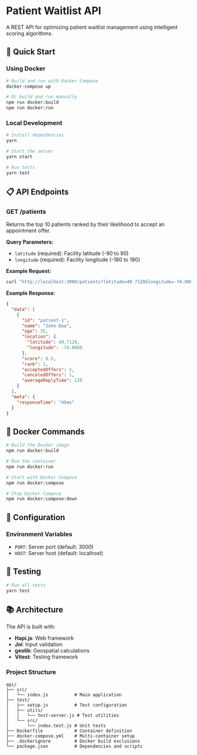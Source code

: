 # Patient Waitlist API

A REST API for optimizing patient waitlist management using intelligent scoring algorithms.

## 🚀 Quick Start

### Using Docker
```bash
# Build and run with Docker Compose
docker-compose up

# Or build and run manually
npm run docker:build
npm run docker:run
```

### Local Development
```bash
# Install dependencies
yarn 

# Start the server
yarn start

# Run tests
yarn test
```

## 📋 API Endpoints

### GET /patients

Returns the top 10 patients ranked by their likelihood to accept an appointment offer.

**Query Parameters:**
- `latitude` (required): Facility latitude (-90 to 90)
- `longitude` (required): Facility longitude (-180 to 180)

**Example Request:**
```bash
curl "http://localhost:3000/patients?latitude=40.7128&longitude=-74.0060"
```

**Example Response:**
```json
{
  "data": [
    {
      "id": "patient-1",
      "name": "John Doe",
      "age": 35,
      "location": {
        "latitude": 40.7128,
        "longitude": -74.0060
      },
      "score": 8.5,
      "rank": 1,
      "acceptedOffers": 5,
      "canceledOffers": 1,
      "averageReplyTime": 120
    }
  ],
  "meta": {
    "responseTime": "45ms"
  }
}
```

## 🐳 Docker Commands

```bash
# Build the Docker image
npm run docker:build

# Run the container
npm run docker:run

# Start with Docker Compose
npm run docker:compose

# Stop Docker Compose
npm run docker:compose:down
```

## 🔧 Configuration

### Environment Variables
- `PORT`: Server port (default: 3000)
- `HOST`: Server host (default: localhost)

## 🧪 Testing

```bash
# Run all tests
yarn test

```

## 📚 Architecture

The API is built with:
- **Hapi.js**: Web framework
- **Joi**: Input validation
- **geolib**: Geospatial calculations
- **Vitest**: Testing framework

### Project Structure
```
api/
├── src/
│   └── index.js          # Main application
├── test/
│   ├── setup.js          # Test configuration
│   ├── utils/
│   │   └── test-server.js # Test utilities
│   └── src/
│       └── index.test.js # Unit tests
├── Dockerfile            # Container definition
├── docker-compose.yml    # Multi-container setup
├── .dockerignore         # Docker build exclusions
└── package.json          # Dependencies and scripts
```
